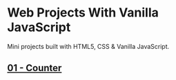 # Web Projects With Vanilla JavaScript

Mini projects built with HTML5, CSS &amp; Vanilla JavaScript.

## **[01 - Counter](https://github.com/monciego/vanillawebprojects/tree/main/01-counter)**
